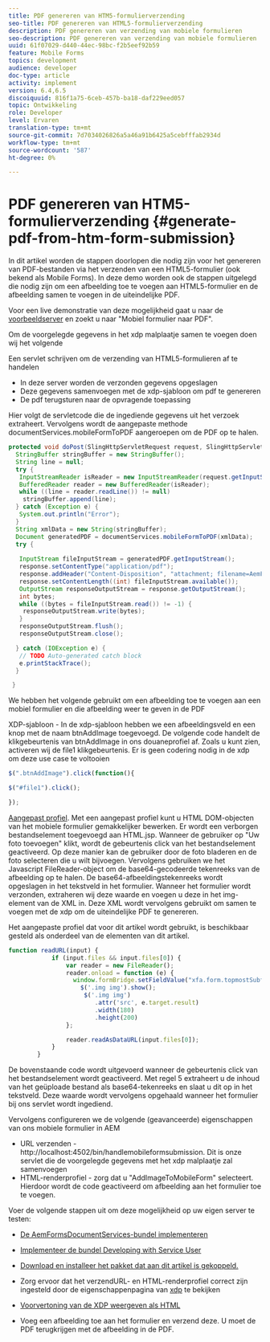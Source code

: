 ```yaml
---
title: PDF genereren van HTM5-formulierverzending
seo-title: PDF genereren van HTML5-formulierverzending
description: PDF genereren van verzending van mobiele formulieren
seo-description: PDF genereren van verzending van mobiele formulieren
uuid: 61f07029-d440-44ec-98bc-f2b5eef92b59
feature: Mobile Forms
topics: development
audience: developer
doc-type: article
activity: implement
version: 6.4,6.5
discoiquuid: 816f1a75-6ceb-457b-ba18-daf229eed057
topic: Ontwikkeling
role: Developer
level: Ervaren
translation-type: tm+mt
source-git-commit: 7d7034026826a5a46a91b6425a5cebfffab2934d
workflow-type: tm+mt
source-wordcount: '587'
ht-degree: 0%

---
```



# PDF genereren van HTM5-formulierverzending {#generate-pdf-from-htm-form-submission}

In dit artikel worden de stappen doorlopen die nodig zijn voor het genereren van PDF-bestanden via het verzenden van een HTML5-formulier (ook bekend als Mobile Forms). In deze demo worden ook de stappen uitgelegd die nodig zijn om een afbeelding toe te voegen aan HTML5-formulier en de afbeelding samen te voegen in de uiteindelijke PDF.

Voor een live demonstratie van deze mogelijkheid gaat u naar de [voorbeeldserver](https://forms.enablementadobe.com/content/samples/samples.html?query=0) en zoekt u naar &quot;Mobiel formulier naar PDF&quot;.

Om de voorgelegde gegevens in het xdp malplaatje samen te voegen doen wij het volgende

Een servlet schrijven om de verzending van HTML5-formulieren af te handelen

* In deze server worden de verzonden gegevens opgeslagen
* Deze gegevens samenvoegen met de xdp-sjabloon om pdf te genereren
* De pdf terugsturen naar de opvragende toepassing

Hier volgt de servletcode die de ingediende gegevens uit het verzoek extraheert. Vervolgens wordt de aangepaste methode documentServices.mobileFormToPDF aangeroepen om de PDF op te halen.

```java
protected void doPost(SlingHttpServletRequest request, SlingHttpServletResponse response) {
  StringBuffer stringBuffer = new StringBuffer();
  String line = null;
  try {
   InputStreamReader isReader = new InputStreamReader(request.getInputStream(), "UTF-8");
   BufferedReader reader = new BufferedReader(isReader);
   while ((line = reader.readLine()) != null)
    stringBuffer.append(line);
  } catch (Exception e) {
   System.out.println("Error");
  }
  String xmlData = new String(stringBuffer);
  Document generatedPDF = documentServices.mobileFormToPDF(xmlData);
  try {
   
   InputStream fileInputStream = generatedPDF.getInputStream();
   response.setContentType("application/pdf");
   response.addHeader("Content-Disposition", "attachment; filename=AemFormsRocks.pdf");
   response.setContentLength((int) fileInputStream.available());
   OutputStream responseOutputStream = response.getOutputStream();
   int bytes;
   while ((bytes = fileInputStream.read()) != -1) {
    responseOutputStream.write(bytes);
   }
   responseOutputStream.flush();
   responseOutputStream.close();

  } catch (IOException e) {
   // TODO Auto-generated catch block
   e.printStackTrace();
  }

 }
```

We hebben het volgende gebruikt om een afbeelding toe te voegen aan een mobiel formulier en die afbeelding weer te geven in de PDF

XDP-sjabloon - In de xdp-sjabloon hebben we een afbeeldingsveld en een knop met de naam btnAddImage toegevoegd. De volgende code handelt de klikgebeurtenis van btnAddImage in ons douaneprofiel af. Zoals u kunt zien, activeren wij de file1 klikgebeurtenis. Er is geen codering nodig in de xdp om deze use case te voltooien

```javascript
$(".btnAddImage").click(function(){

$("#file1").click();

});
```

[Aangepast profiel](https://helpx.adobe.com/livecycle/help/mobile-forms/creating-profile.html#CreatingCustomProfiles). Met een aangepast profiel kunt u HTML DOM-objecten van het mobiele formulier gemakkelijker bewerken. Er wordt een verborgen bestandselement toegevoegd aan HTML.jsp. Wanneer de gebruiker op &quot;Uw foto toevoegen&quot; klikt, wordt de gebeurtenis click van het bestandselement geactiveerd. Op deze manier kan de gebruiker door de foto bladeren en de foto selecteren die u wilt bijvoegen. Vervolgens gebruiken we het Javascript FileReader-object om de base64-gecodeerde tekenreeks van de afbeelding op te halen. De base64-afbeeldingstekenreeks wordt opgeslagen in het tekstveld in het formulier. Wanneer het formulier wordt verzonden, extraheren wij deze waarde en voegen u deze in het img-element van de XML in. Deze XML wordt vervolgens gebruikt om samen te voegen met de xdp om de uiteindelijke PDF te genereren.

Het aangepaste profiel dat voor dit artikel wordt gebruikt, is beschikbaar gesteld als onderdeel van de elementen van dit artikel.

```javascript
function readURL(input) {
            if (input.files && input.files[0]) {
                var reader = new FileReader();
                reader.onload = function (e) {
                  window.formBridge.setFieldValue("xfa.form.topmostSubform.Page1.base64image",reader.result);
                    $('.img img').show();
                     $('.img img')
                        .attr('src', e.target.result)
                        .width(180)
                        .height(200)
                };

                reader.readAsDataURL(input.files[0]);
            }
        }
```

De bovenstaande code wordt uitgevoerd wanneer de gebeurtenis click van het bestandselement wordt geactiveerd. Met regel 5 extraheert u de inhoud van het geüploade bestand als base64-tekenreeks en slaat u dit op in het tekstveld. Deze waarde wordt vervolgens opgehaald wanneer het formulier bij ons servlet wordt ingediend.

Vervolgens configureren we de volgende (geavanceerde) eigenschappen van ons mobiele formulier in AEM

* URL verzenden - http://localhost:4502/bin/handlemobileformsubmission. Dit is onze servlet die de voorgelegde gegevens met het xdp malplaatje zal samenvoegen
* HTML-renderprofiel - zorg dat u &quot;AddImageToMobileForm&quot; selecteert. Hierdoor wordt de code geactiveerd om afbeelding aan het formulier toe te voegen.

Voer de volgende stappen uit om deze mogelijkheid op uw eigen server te testen:

* [De AemFormsDocumentServices-bundel implementeren](/help/forms/assets/common-osgi-bundles/AEMFormsDocumentServices.core-1.0-SNAPSHOT.jar)

* [Implementeer de bundel Developing with Service User](/help/forms/assets/common-osgi-bundles/DevelopingWithServiceUser.jar)

* [Download en installeer het pakket dat aan dit artikel is gekoppeld.](assets/pdf-from-mobile-form-submission.zip)

* Zorg ervoor dat het verzendURL- en HTML-renderprofiel correct zijn ingesteld door de eigenschappenpagina van [xdp](http://localhost:4502/libs/fd/fm/gui/content/forms/formmetadataeditor.html/content/dam/formsanddocuments/schengen.xdp) te bekijken

* [Voorvertoning van de XDP weergeven als HTML](http://localhost:4502/content/dam/formsanddocuments/schengen.xdp/jcr:content)

* Voeg een afbeelding toe aan het formulier en verzend deze. U moet de PDF terugkrijgen met de afbeelding in de PDF.

